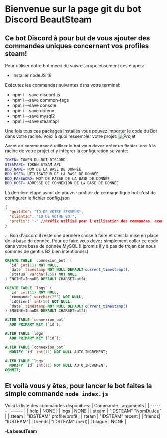 # Bienvenue sur la page git du bot Discord BeautSteam
## Ce bot Discord à pour but de vous ajouter des commandes uniques concernant vos profiles steam!

Pour utiliser notre bot merci de suivre scrupuleusement ces étapes:
- Installer nodeJS 16

Exécutez les commandes suivantes dans votre terminal:

- npm i --save discord.js
- npm i --save common-tags
- npm i --save console
- npm i --save dotenv
- npm i --save mysql2
- npm i --save steamapi

Une fois tous ces packages installés vous pouvez importer le code du Bot dans votre racine.
Voici à quoi ressembler votre projet:
![Projet](https://media.discordapp.net/attachments/892672010629562418/900171685062397992/oqLxw6UncmiLyvVkBQoKRDKcpHBJD4yZPyZbG4as5bfWfaZjDqQFFBJgcAhq1YceeOj2jwoHSkQhgKBQhZGA6lMUiBsBQiysHuAy.png)



Avant de commencer à utiliser le bot vous devez créer un fichier .env à la racine de votre projet et y intégrer la configuration suivante:
```bash
TOKEN= TOKEN DU BOT DISCORD
STEAMAPI= TOKEN STEAM API
BDD_NAME= NOM DE LA BASE DE DONNÉE
BDD_USER= UTILISATEUR DE LA BASE DE DONNÉE
BDD_PASSWORD= MOT DE PASSE DE LA BASE DE DONNÉE
BDD_HOST= ADRESSE DE CONNEXION DE LA BASE DE DONNÉE
```

Là dernière étape avant de pouvoir profiter de ce magnifique bot c'est de configurer le fichier config.json
```json
{
  "guildId": "ID DE VOTRE SERVEUR",
  "clientId": "ID DE VOTRE BOT",
  "prefix": "-" //Préfix utilisé pour l'utilisation des commandes, exemple: -friends Teyir
}
```

... Bon d'accord il reste une dernière chose à faire et c'est la mise en place de la base de donnée.
Pour ce faire vous devez simplement coller ce code dans votre base de donnée MySQL !! (promis il y à pas de trojan car nous sommes de gentils B2 bien intentionnés)

```sql
CREATE TABLE `connexion_bot` (
  `id` int(11) NOT NULL,
  `date` timestamp NOT NULL DEFAULT current_timestamp(),
  `status` varchar(255) NOT NULL
) ENGINE=InnoDB DEFAULT CHARSET=utf8;

CREATE TABLE `logs` (
  `id` int(11) NOT NULL,
  `commande` varchar(255) NOT NULL,
  `idClient` int(50) NOT NULL,
  `date` timestamp NOT NULL DEFAULT current_timestamp()
) ENGINE=InnoDB DEFAULT CHARSET=utf8;

ALTER TABLE `connexion_bot`
  ADD PRIMARY KEY (`id`);

ALTER TABLE `logs`
  ADD PRIMARY KEY (`id`);

ALTER TABLE `connexion_bot`
  MODIFY `id` int(11) NOT NULL AUTO_INCREMENT;

ALTER TABLE `logs`
  MODIFY `id` int(11) NOT NULL AUTO_INCREMENT;
COMMIT;
```

## Et voilà vous y êtes, pour lancer le bot faites la simple commande ``node index.js``

Voici la liste des commandes disponibles:
| Commande | arguments |
| ------ | ------ |
| help | NONE |
| logs | NONE |
| steam | "IDSTEAM" "NomDuJeu" |
| steam | "IDSTEAM" profile/profil |
| steam | "IDSTEAM" recent |
| friends| "IDSTEAM"|
| friends| "IDSTEAM" (next)|
| blague | NONE |


**-La beautTeam**


